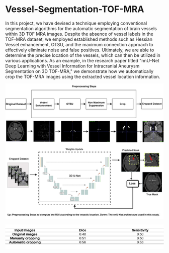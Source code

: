 # Vessel-Segmentation-TOF-MRA
In this project, we have devised a technique employing conventional segmentation algorithms for the automatic segmentation of brain vessels within 3D TOF MRA images. Despite the absence of vessel labels in the TOF-MRA dataset, we employed established methods such as Hessian Vessel enhancement, OTSU, and the maximum connection approach to effectively eliminate noise and false positives. Ultimately, we are able to determine the precise location of the vessels, which can then be utilized in various applications. As an example, in the research paper titled "nnU-Net Deep Learning with Vessel Information for Intracranial Aneurysm Segmentation on 3D TOF-MRA," we demonstrate how we automatically crop the TOF-MRA images using the extracted vessel location information.

![image](https://github.com/orouskhani/Vessel-Segmentation-TOF-MRA/blob/main/Model.jpg)


![image](https://github.com/orouskhani/Vessel-Segmentation-TOF-MRA/blob/main/result.png)

